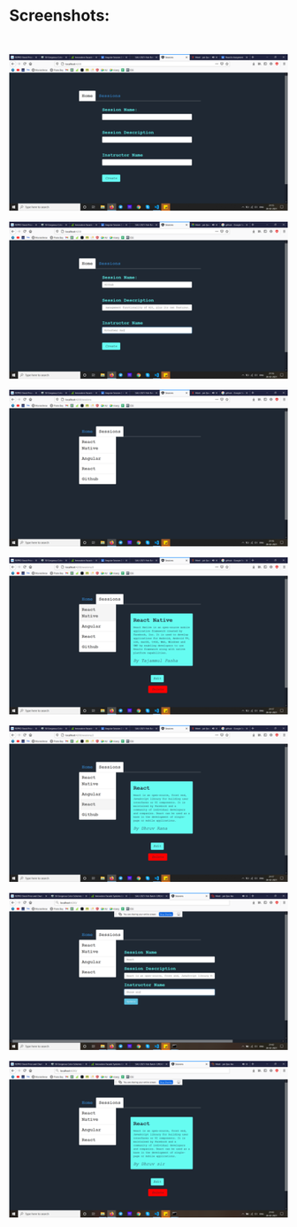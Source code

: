 <h1> <br> Screenshots:<br> <br></h1>
<img src="./images/1.png"> </img> <br> <br>
<img src="./images/2.png"> </img> <br><br>
<img src="./images/3.png"> </img><br><br>
<img src="./images/4.png"> </img><br><br>
<img src="./images/5.png"> </img><br><br>
<img src="./images/6.png"> </img><br><br>
<img src="./images/7.png"> </img><br><br> 
